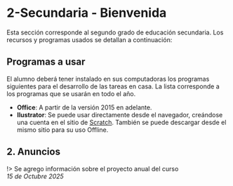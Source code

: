 # 2-Secundaria - Bienvenida

Esta sección corresponde al segundo grado de educación secundaria. Los recursos y programas usados se detallan a continuación:

## Programas a usar

El alumno deberá tener instalado en sus computadoras los programas siguientes para el desarrollo de las tareas en casa. La lista corresponde a los programas que se usarán en todo el año.

- **Office**: A partir de la versión 2015 en adelante.
- **Ilustrator**: Se puede usar directamente desde el navegador, creándose una cuenta en el sitio de [Scratch](https://scratch.mit.edu/). También se puede descargar desde el mismo sitio para su uso Offline.

## 2. Anuncios

!> Se agrego información sobre el proyecto anual del curso <br> <i>15 de Octubre 2025</i>